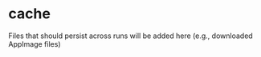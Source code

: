 cache
=== 

Files that should persist across runs will be added here (e.g., downloaded
AppImage files)
